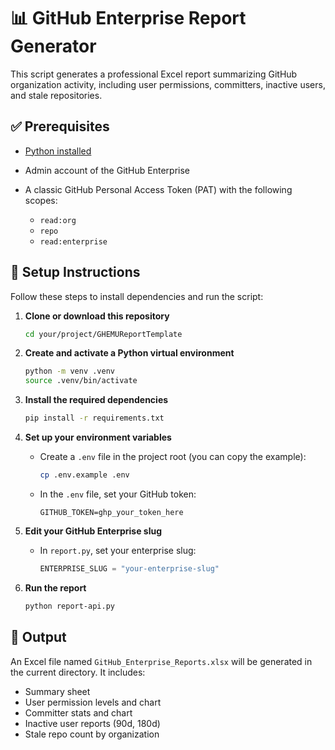 # 📊 GitHub Enterprise Report Generator

This script generates a professional Excel report summarizing GitHub organization activity, including user permissions, committers, inactive users, and stale repositories.

## ✅ Prerequisites

* [Python installed](https://github.com/settings/tokens)
* Admin account of the GitHub Enterprise 
* A classic GitHub Personal Access Token (PAT) with the following scopes:

  * `read:org`
  * `repo`
  * `read:enterprise`

## 🚀 Setup Instructions

Follow these steps to install dependencies and run the script:

1. **Clone or download this repository**

   ```bash
   cd your/project/GHEMUReportTemplate
   ```

2. **Create and activate a Python virtual environment**

   ```bash
   python -m venv .venv
   source .venv/bin/activate
   ```

3. **Install the required dependencies**

   ```bash
   pip install -r requirements.txt
   ```

4. **Set up your environment variables**

   * Create a `.env` file in the project root (you can copy the example):

     ```bash
     cp .env.example .env
     ```
   * In the `.env` file, set your GitHub token:

     ```env
     GITHUB_TOKEN=ghp_your_token_here
     ```

5. **Edit your GitHub Enterprise slug**

   * In `report.py`, set your enterprise slug:

     ```python
     ENTERPRISE_SLUG = "your-enterprise-slug"
     ```

6. **Run the report**

   ```bash
   python report-api.py
   ```

## 📁 Output

An Excel file named `GitHub_Enterprise_Reports.xlsx` will be generated in the current directory. It includes:

* Summary sheet
* User permission levels and chart
* Committer stats and chart
* Inactive user reports (90d, 180d)
* Stale repo count by organization
